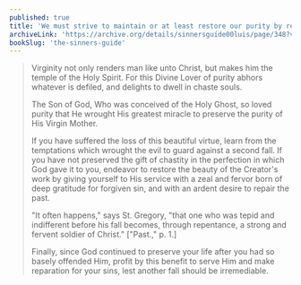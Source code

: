 ```yaml
---
published: true
title: 'We must strive to maintain or at least restore our purity by resisting Lust'
archiveLink: 'https://archive.org/details/sinnersguide00luis/page/348?view=theater'
bookSlug: 'the-sinners-guide'
---
```


> Virginity not only renders man like unto Christ, but makes him the temple of the Holy Spirit. For this Divine Lover of purity abhors whatever is defiled, and delights to dwell in chaste souls.
>
> The Son of God, Who was conceived of the Holy Ghost, so loved purity that He wrought His greatest miracle to preserve the purity of His Virgin Mother.
>
> If you have suffered the loss of this beautiful virtue, learn from the temptations which wrought the evil to guard against a second fall. If you have not preserved the gift of chastity in the perfection in which God gave it to you, endeavor to restore the beauty of the Creator's work by giving yourself to His service with a zeal and fervor born of deep gratitude for forgiven sin, and with an ardent desire to repair the past.
>
> "It often happens," says St. Gregory, "that one who was tepid and indifferent before his fall becomes, through repentance, a strong and fervent soldier of Christ." ["Past.," p. 1.]
>
> Finally, since God continued to preserve your life after you had so basely offended Him, profit by this benefit to serve Him and make reparation for your sins, lest another fall should be irremediable.